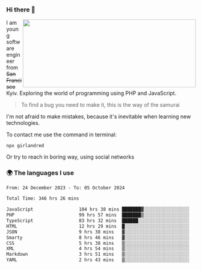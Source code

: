 ### Hi there 👋  

<img align='right' src="https://github-readme-stats.vercel.app/api?username=girlandred&count_private=true&show_icons=true&include_all_commits=true&hide_rank=true&hide_title=true&theme=buefy&card_width=300" width=460 height=180>


I am young software engineer from ~~San Francisco~~ Kyiv. Exploring the world of programming using PHP and JavaScript.


> To find a bug you need to make it, this is the way of the samurai



I'm not afraid to make mistakes, because it's inevitable when learning new technologies.

To contact me use the command in terminal:

```
npx girlandred
```

Or try to reach in boring way, using social networks


### 🌍 The languages I use

<!--START_SECTION:waka-->

```txt
From: 24 December 2023 - To: 05 October 2024

Total Time: 346 hrs 26 mins

JavaScript                 104 hrs 38 mins ███████▓░░░░░░░░░░░░░░░░░   30.20 %
PHP                        99 hrs 57 mins  ███████▒░░░░░░░░░░░░░░░░░   28.85 %
TypeScript                 83 hrs 32 mins  ██████░░░░░░░░░░░░░░░░░░░   24.11 %
HTML                       12 hrs 29 mins  █░░░░░░░░░░░░░░░░░░░░░░░░   03.60 %
JSON                       9 hrs 38 mins   ▓░░░░░░░░░░░░░░░░░░░░░░░░   02.78 %
Smarty                     8 hrs 46 mins   ▓░░░░░░░░░░░░░░░░░░░░░░░░   02.53 %
CSS                        5 hrs 38 mins   ▒░░░░░░░░░░░░░░░░░░░░░░░░   01.63 %
XML                        4 hrs 54 mins   ▒░░░░░░░░░░░░░░░░░░░░░░░░   01.42 %
Markdown                   3 hrs 51 mins   ▒░░░░░░░░░░░░░░░░░░░░░░░░   01.11 %
YAML                       2 hrs 43 mins   ▒░░░░░░░░░░░░░░░░░░░░░░░░   00.79 %
```

<!--END_SECTION:waka-->
